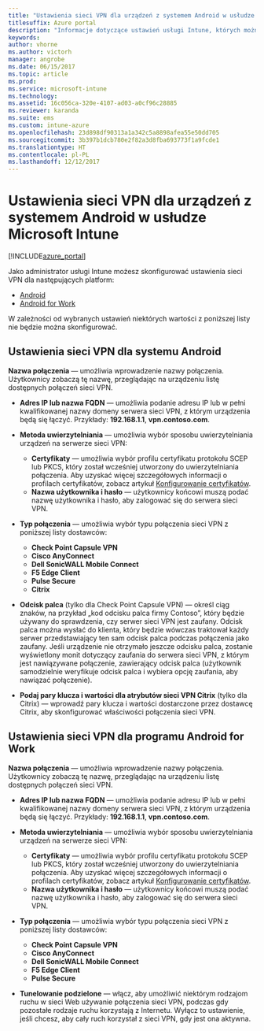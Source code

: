 ```yaml
---
title: "Ustawienia sieci VPN dla urządzeń z systemem Android w usłudze Intune"
titlesuffix: Azure portal
description: "Informacje dotyczące ustawień usługi Intune, których można użyć do konfigurowania połączeń sieci VPN na urządzeniach z systemem Android"
keywords: 
author: vhorne
ms.author: victorh
manager: angrobe
ms.date: 06/15/2017
ms.topic: article
ms.prod: 
ms.service: microsoft-intune
ms.technology: 
ms.assetid: 16c056ca-320e-4107-ad03-a0cf96c28885
ms.reviewer: karanda
ms.suite: ems
ms.custom: intune-azure
ms.openlocfilehash: 23d898df90313a1a342c5a8898afea55e50dd705
ms.sourcegitcommit: 3b397b1dcb780e2f82a3d8fba693773f1a9fcde1
ms.translationtype: HT
ms.contentlocale: pl-PL
ms.lasthandoff: 12/12/2017
---
```

# <a name="vpn-settings-for-android-devices-in-microsoft-intune"></a>Ustawienia sieci VPN dla urządzeń z systemem Android w usłudze Microsoft Intune

[!INCLUDE[azure_portal](./includes/azure_portal.md)]

Jako administrator usługi Intune możesz skonfigurować ustawienia sieci VPN dla następujących platform:

- [Android](#android-vpn-settings)
- [Android for Work](#android-for-work-vpn-settings)

W zależności od wybranych ustawień niektórych wartości z poniższej listy nie będzie można skonfigurować.

## <a name="android-vpn-settings"></a>Ustawienia sieci VPN dla systemu Android
**Nazwa połączenia** — umożliwia wprowadzenie nazwy połączenia. Użytkownicy zobaczą tę nazwę, przeglądając na urządzeniu listę dostępnych połączeń sieci VPN.
- **Adres IP lub nazwa FQDN** — umożliwia podanie adresu IP lub w pełni kwalifikowanej nazwy domeny serwera sieci VPN, z którym urządzenia będą się łączyć. Przykłady: **192.168.1.1**, **vpn.contoso.com**.
- **Metoda uwierzytelniania** — umożliwia wybór sposobu uwierzytelniania urządzeń na serwerze sieci VPN:
    - **Certyfikaty** — umożliwia wybór profilu certyfikatu protokołu SCEP lub PKCS, który został wcześniej utworzony do uwierzytelniania połączenia. Aby uzyskać więcej szczegółowych informacji o profilach certyfikatów, zobacz artykuł [Konfigurowanie certyfikatów](certificates-configure.md).
    - **Nazwa użytkownika i hasło** — użytkownicy końcowi muszą podać nazwę użytkownika i hasło, aby zalogować się do serwera sieci VPN.
- **Typ połączenia** — umożliwia wybór typu połączenia sieci VPN z poniższej listy dostawców:
    - **Check Point Capsule VPN**
    - **Cisco AnyConnect**
    - **Dell SonicWALL Mobile Connect**
    - **F5 Edge Client**
    - **Pulse Secure**
    - **Citrix**

- **Odcisk palca** (tylko dla Check Point Capsule VPN) — określ ciąg znaków, na przykład „kod odcisku palca firmy Contoso”, który będzie używany do sprawdzenia, czy serwer sieci VPN jest zaufany. Odcisk palca można wysłać do klienta, który będzie wówczas traktował każdy serwer przedstawiający ten sam odcisk palca podczas połączenia jako zaufany. Jeśli urządzenie nie otrzymało jeszcze odcisku palca, zostanie wyświetlony monit dotyczący zaufania do serwera sieci VPN, z którym jest nawiązywane połączenie, zawierający odcisk palca (użytkownik samodzielnie weryfikuje odcisk palca i wybiera opcję zaufania, aby nawiązać połączenie).
- **Podaj pary klucza i wartości dla atrybutów sieci VPN Citrix** (tylko dla Citrix) — wprowadź pary klucza i wartości dostarczone przez dostawcę Citrix, aby skonfigurować właściwości połączenia sieci VPN.

## <a name="android-for-work-vpn-settings"></a>Ustawienia sieci VPN dla programu Android for Work

**Nazwa połączenia** — umożliwia wprowadzenie nazwy połączenia. Użytkownicy zobaczą tę nazwę, przeglądając na urządzeniu listę dostępnych połączeń sieci VPN.
- **Adres IP lub nazwa FQDN** — umożliwia podanie adresu IP lub w pełni kwalifikowanej nazwy domeny serwera sieci VPN, z którym urządzenia będą się łączyć. Przykłady: **192.168.1.1**, **vpn.contoso.com**.
- **Metoda uwierzytelniania** — umożliwia wybór sposobu uwierzytelniania urządzeń na serwerze sieci VPN:
    - **Certyfikaty** — umożliwia wybór profilu certyfikatu protokołu SCEP lub PKCS, który został wcześniej utworzony do uwierzytelniania połączenia. Aby uzyskać więcej szczegółowych informacji o profilach certyfikatów, zobacz artykuł [Konfigurowanie certyfikatów](certificates-configure.md).
    - **Nazwa użytkownika i hasło** — użytkownicy końcowi muszą podać nazwę użytkownika i hasło, aby zalogować się do serwera sieci VPN.
- **Typ połączenia** — umożliwia wybór typu połączenia sieci VPN z poniższej listy dostawców:
    - **Check Point Capsule VPN**
    - **Cisco AnyConnect**
    - **Dell SonicWALL Mobile Connect**
    - **F5 Edge Client**
    - **Pulse Secure**

- **Tunelowanie podzielone** — włącz, aby umożliwić niektórym rodzajom ruchu w sieci Web używanie połączenia sieci VPN, podczas gdy pozostałe rodzaje ruchu korzystają z Internetu. Wyłącz to ustawienie, jeśli chcesz, aby cały ruch korzystał z sieci VPN, gdy jest ona aktywna.
